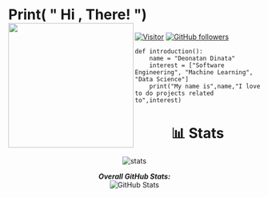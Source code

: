 # Print( " Hi , There! ") <img align = "left" src="https://media3.giphy.com/media/bcKmIWkUMCjVm/giphy.gif?cid=ecf05e47d7acq98y1war2zuuopviv9qiq6krasaeznlruykf&rid=giphy.gif&ct=g" width="250px">
[![Visitor](https://visitor-badge.laobi.icu/badge?page_id=Deonatan)](https://github.com/Deonatan) [![GitHub followers](https://img.shields.io/github/followers/Deonatan.svg?style=social&label=Follow)](https://github.com/Deonatan?tab=followers)
```
def introduction():
    name = "Deonatan Dinata"
    interest = ["Software Engineering", "Machine Learning", "Data Science"]
    print("My name is",name,"I love to do projects related to",interest)
```
<h1 align = "center">📊 Stats</h1>
<div>
  <p align= "center">  
    <img src="https://github-readme-stats-five-lyart.vercel.app/api?username=Deonatan&show_icons=true" alt="stats" /> 
  </p>
  <p align="center">
  <b><em>Overall GitHub Stats:</em></b> <br/>
    <img src="https://github-readme-streak-stats.herokuapp.com/?user=Deonatan" alt="GitHub Stats" /> <br/><br/>
  </p>
</div>
